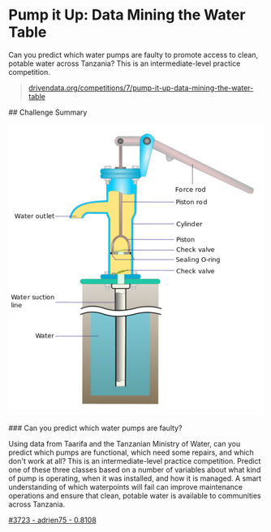 # Pump it Up: Data Mining the Water Table

Can you predict which water pumps are faulty to promote access to clean, potable water across Tanzania? This is an intermediate-level practice competition.

> [drivendata.org/competitions/7/pump-it-up-data-mining-the-water-table](https://www.drivendata.org/competitions/7/pump-it-up-data-mining-the-water-table/page/23/)

## Challenge Summary

![hand_pump_diagram](./hand_pump_diagram.png)

### Can you predict which water pumps are faulty?

Using data from Taarifa and the Tanzanian Ministry of Water, can you predict which pumps are functional, which need some repairs, and which don't work at all? This is an intermediate-level practice competition. Predict one of these three classes based on a number of variables about what kind of pump is operating, when it was installed, and how it is managed. A smart understanding of which waterpoints will fail can improve maintenance operations and ensure that clean, potable water is available to communities across Tanzania.

[#3723 - adrien75 - 0.8108](https://www.drivendata.org/competitions/7/pump-it-up-data-mining-the-water-table/leaderboard/?page=91)
